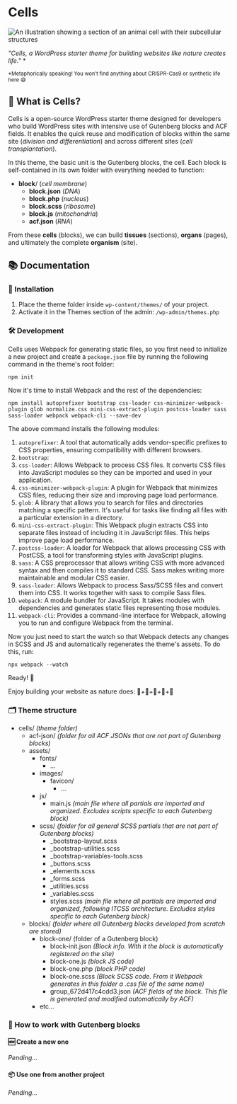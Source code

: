 # Cells  

![An illustration showing a section of an animal cell with their subcellular structures](https://i.imgur.com/X18jIYP.png)

*"Cells, a WordPress starter theme for building websites like nature creates life."* *

<small>*Metaphorically speaking! You won’t find anything about CRISPR-Cas9 or synthetic life here 😅</small>

## 🧬 What is Cells?

Cells is a open-source WordPress starter theme designed for developers who build WordPress sites with intensive use of Gutenberg blocks and ACF fields. It enables the quick reuse and modification of blocks within the same site (*division and differentiation*) and across different sites (*cell transplantation*).  

In this theme, the basic unit is the Gutenberg blocks, the cell. Each block is self-contained in its own folder with everything needed to function:  

- **block**/ (*cell membrane*)  
  - **block.json** (*DNA*)  
  - **block.php** (*nucleus*)  
  - **block.scss** (*ribosome*)  
  - **block.js** (*mitochondria*)  
  - **acf.json** (*RNA*)  

From these **cells** (blocks), we can build **tissues** (sections), **organs** (pages), and ultimately the complete **organism** (site).

## 📚 Documentation

### 🚀 Installation

1. Place the theme folder inside `wp-content/themes/` of your project.
2. Activate it in the Themes section of the admin: `/wp-admin/themes.php`

### 🛠️ Development

Cells uses Webpack for generating static files, so you first need to initialize a new project and create a `package.json` file by running the following command in the theme's root folder:

```
npm init
```

Now it's time to install Webpack and the rest of the dependencies:

```
npm install autoprefixer bootstrap css-loader css-minimizer-webpack-plugin glob normalize.css mini-css-extract-plugin postcss-loader sass sass-loader webpack webpack-cli --save-dev
```

The above command installs the following modules:

1. `autoprefixer`: A tool that automatically adds vendor-specific prefixes to CSS properties, ensuring compatibility with different browsers.
2. `bootstrap`:
3. `css-loader`: Allows Webpack to process CSS files. It converts CSS files into JavaScript modules so they can be imported and used in your application.
4. `css-minimizer-webpack-plugin`: A plugin for Webpack that minimizes CSS files, reducing their size and improving page load performance.
5. `glob`: A library that allows you to search for files and directories matching a specific pattern. It's useful for tasks like finding all files with a particular extension in a directory.
6. `mini-css-extract-plugin`: This Webpack plugin extracts CSS into separate files instead of including it in JavaScript files. This helps improve page load performance.
7. `postcss-loader`: A loader for Webpack that allows processing CSS with PostCSS, a tool for transforming styles with JavaScript plugins.
8. `sass`: A CSS preprocessor that allows writing CSS with more advanced syntax and then compiles it to standard CSS. Sass makes writing more maintainable and modular CSS easier.
9. `sass-loader`: Allows Webpack to process Sass/SCSS files and convert them into CSS. It works together with sass to compile Sass files.
10. `webpack`: A module bundler for JavaScript. It takes modules with dependencies and generates static files representing those modules.
11. `webpack-cli`: Provides a command-line interface for Webpack, allowing you to run and configure Webpack from the terminal.

Now you just need to start the watch so that Webpack detects any changes in SCSS and JS and automatically regenerates the theme's assets. To do this, run:

```
npx webpack --watch
```

Ready! 🚀

Enjoy building your website as nature does: 🧬+🧬+🧬+🧬+🧬

### 🗂️ Theme structure

- cells/ *(theme folder)*
  - acf-json/ *(folder for all ACF JSONs that are not part of Gutenberg blocks)*
  - assets/
    - fonts/
      - …
    - images/
      - favicon/
        - …
    - js/
      - main.js *(main file where all partials are imported and organized. Excludes scripts specific to each Gutenberg block)*
    - scss/ *(folder for all general SCSS partials that are not part of Gutenberg blocks)*
      - _bootstrap-layout.scss
      - _bootstrap-utilities.scss
      - _bootstrap-variables-tools.scss
      - _buttons.scss
      - _elements.scss
      - _forms.scss
      - _utilities.scss
      - _variables.scss
      - styles.scss *(main file where all partials are imported and organized, following ITCSS architecture. Excludes styles specific to each Gutenberg block)*
  - blocks/ *(folder where all Gutenberg blocks developed from scratch are stored)*
    - block-one/ (folder of a Gutenberg block)
      - block-init.json *(Block info. With it the block is automatically registered on the site)*
      - block-one.js *(block JS code)*
      - block-one.php *(block PHP code)*
      - block-one.scss *(Block SCSS code. From it Webpack generates in this folder a .css file of the same name)*
      - group_672d417c4cdd3.json *(ACF fields of the block. This file is generated and modified automatically by ACF)*
    - etc…
    
### 🧩 How to work with Gutenberg blocks

#### 🆕 Create a new one

*Pending...*

#### 📦 Use one from another project

*Pending...*